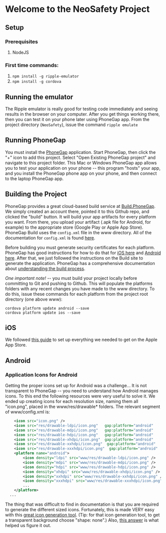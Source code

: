 # Welcome to the NeoSafety Project

## Setup
### Prerequisites
1. NodeJS

### First time commands:
1. `npm install -g ripple-emulator`
2. `npm install -g cordova`

## Running the emulator

The Ripple emulator is really good for testing code immediately and seeing results in the browser on your computer. After you get things working there, then you can test it on your phone later using PhoneGap app.  From the project directory (`NeoSafety`), issue the command `ripple emulate`

## Running PhoneGap

You must install the [PhoneGap](http://docs.phonegap.com/getting-started/1-install-phonegap/desktop/) application.  Start PhoneGap, then click the "+" icon to add this project.  Select "Open Existing PhoneGap project" and navigate to this project folder.  This Mac or Windows PhoneGap app allows you to test your application on your phone -- this program "hosts" your app, and you install the PhoneGap phone app on your phone, and then connect to the laptop PhoneGap app. 

## Building the Project
PhoneGap provides a great cloud-based build service at [Build.PhoneGap](https://build.phonegap.com/apps).  We simply created an account there, pointed it to this Github repo, and clicked the "build" button.  It will build your app artifacts for every platform you want.  From there, you upload your artifact (.apk file for Android, for example) to the appropriate store (Google Play or Apple App Store).  PhoneGap Build uses the `config.xml` file in the www directory.  All of the documentation for `config.xml` is found [here](http://docs.build.phonegap.com/en_US/configuring_basics.md.html#The%20Basics).

Before building you must generate security certificates for each platform.  PhoneGap has good instructions for how to do that for [iOS here](http://docs.build.phonegap.com/en_US/signing_signing-ios.md.html) and [Android here](http://docs.build.phonegap.com/en_US/signing_signing-android.md.html#Android%20Signing).  After that, we just followed the instructions on the Build site to generate the application.  PhoneGap has a comprehensive documentation about [understanding the build process](http://docs.build.phonegap.com/en_US/introduction_what_is_build.md.html#What%20is%20Build).

*One important note!* -- you must build your project locally before committing to Git and pushing to Github.  This will populate the platforms folders with any recent changes you have made to the www directory. To do this, issue these commands for each platform from the project root directory (one above www):

```
cordova platform update android --save
cordova platform update ios --save
```

## iOS
We followed [this guide](http://wiki.nsbasic.com/Submitting_to_the_iOS_App_Store) to set up everything we needed to get on the Apple App Store.

## Android
### Application Icons for Android
Getting the proper icons set up for Android was a challenge... It is not transparent to PhoneGap -- you need to understand how Android manages icons.  To this end the following resources were very useful to solve it.  We ended up creating icons for each resolution size, naming them all "icon.png", placed in the www/res/drawable* folders.  The relevant segment of www/config.xml is:
````xml
    <icon src="icon.png" />
    <icon src="res/drawable-ldpi/icon.png"   gap:platform="android"    gap:density="ldpi" />
    <icon src="res/drawable-mdpi/icon.png"   gap:platform="android"    gap:density="mdpi" />
    <icon src="res/drawable-hdpi/icon.png"   gap:platform="android"    gap:density="hdpi" />
    <icon src="res/drawable-xhdpi/icon.png"  gap:platform="android"    gap:density="xhdpi" />
    <icon src="res/drawable-xxhdpi/icon.png"  gap:platform="android"    gap:density="xxhdpi" />
    <icon src="res/drawable-xxxhdpi/icon.png"  gap:platform="android"    gap:density="xxxhdpi" />
    <platform name="android">
        <icon density="ldpi" src="www/res/drawable-ldpi/icon.png" />
        <icon density="mdpi" src="www/res/drawable-mdpi/icon.png" />
        <icon density="hdpi" src="www/res/drawable-hdpi/icon.png" />
        <icon density="xhdpi" src="www/res/drawable-xhdpi/icon.png" />
        <icon density="xxhdpi" src="www/res/drawable-xxhdpi/icon.png" />
        <icon density="xxxhdpi" src="www/res/drawable-xxxhdpi/icon.png" />
        ...
    </platform>
  ...
````
The thing that was difficult to find in documentation is that you are required to generate the different sized icons.  Fortunately, this is made VERY easy with this [great icon generation tool](https://romannurik.github.io/AndroidAssetStudio/icons-launcher.html). (Tip: for that icon generation tool, to get a transparent background choose "shape: none".)  Also, [this answer](http://stackoverflow.com/questions/5350624/set-icon-for-android-application) is what helped us figure it out.


